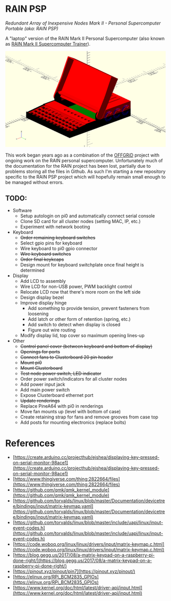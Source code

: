 # RAIN PSP

*Redundant Array of Inexpensive Nodes Mark II - Personal Supercomputer Portable (aka: RAIN PSP)*

A "laptop" version of the RAIN Mark II Personal Supercomputer (also known as [RAIN Mark II Supercomputer Trainer](https://hackaday.io/project/85392-rain-mark-ii-supercomputer-trainer)).

![Assembly screenshot](./images/assembly_screenshot.png)

This work began years ago as a combination of the [OFFGRiD](https://code.jasongullickson.com/jjg/offgrid) project with ongoing work on the RAIN personal supercomputer.  Unfortunately much of the documentation for the RAIN project has been lost, partially due to problems storing all the files in Github.  As such I'm starting a new repository specific to the RAIN PSP project which will hopefully remain small enough to be managed without errors.


## TODO:

* Software
    * Setup autologin on pi0 and automatically connect serial console
    * Clone SD card for all cluster nodes (setting MAC, IP, etc.)
    * Experiment with network booting
* Keyboard
    * ~~Order remaining keyboard switches~~
    * Select gpio pins for keyboard
    * Wire keyboard to pi0 gpio connector
    * ~~Wire keyboard switches~~
    * ~~Order final keykcaps~~
    * Design mount for keyboard switchplate once final height is determined
* Display
    * Add LCD to assembly
    * Wire LCD for non-USB power, PWM backlight control
    * Relocate LCD now that there's more room on the left side
    * Design display bezel
    * Improve display hinge
        + Add something to provide tension, prevent fasteners from loosening
        + Add latch or other form of retention (spring, etc.)
        + Add switch to detect when display is closed
        + Figure out wire routing
    * Modify display lid, top cover so maximum opening lines-up
* Other
    * ~~Control panel cover (between keyboard and bottom of display)~~
    * ~~Openings for ports~~
    * ~~Connect fans to Clusterboard 20 pin header~~
    * ~~Mount pi0~~
    * ~~Mount Clusterboard~~
    * ~~Test node power switch, LED indicator~~
    * Order power switch/indicators for all cluster nodes
    * Add power input jack
    * Add main power switch
    * Expose Clusterboard ethernet port
    * ~~Update renderings~~
    * Replace PineA64 with pi0 in renderings
    * Move fan mounts up (level with bottom of case)
    * Create retaining strap for fans and remove grooves from case top
    * Add posts for mounting electronics (replace bolts)


# References
* [https://create.arduino.cc/projecthub/ejshea/displaying-key-pressed-on-serial-monitor-98ace1](https://create.arduino.cc/projecthub/ejshea/displaying-key-pressed-on-serial-monitor-98ace1)
* [https://www.thingiverse.com/thing:2822664/files](https://www.thingiverse.com/thing:2822664/files)
* [https://github.com/qmk/qmk_kernel_module](https://github.com/qmk/qmk_kernel_module)
* [https://github.com/torvalds/linux/blob/master/Documentation/devicetree/bindings/input/matrix-keymap.yaml](https://github.com/torvalds/linux/blob/master/Documentation/devicetree/bindings/input/matrix-keymap.yaml)
* [https://github.com/torvalds/linux/blob/master/include/uapi/linux/input-event-codes.h](https://github.com/torvalds/linux/blob/master/include/uapi/linux/input-event-codes.h)
* [https://code.woboq.org/linux/linux/drivers/input/matrix-keymap.c.html](https://code.woboq.org/linux/linux/drivers/input/matrix-keymap.c.html)
* [https://blog.gegg.us/2017/08/a-matrix-keypad-on-a-raspberry-pi-done-right/](https://blog.gegg.us/2017/08/a-matrix-keypad-on-a-raspberry-pi-done-right/)
* [https://pinout.xyz/pinout/pin7](https://pinout.xyz/pinout/)
* [https://elinux.org/RPi_BCM2835_GPIOs](https://elinux.org/RPi_BCM2835_GPIOs)
* [https://www.kernel.org/doc/html/latest/driver-api/input.html](https://www.kernel.org/doc/html/latest/driver-api/input.html)
